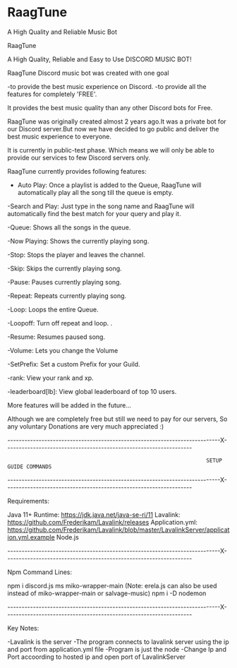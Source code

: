 # RaagTune

A High Quality and Reliable Music Bot

RaagTune 

A High Quality, Reliable and Easy to Use DISCORD MUSIC BOT!


RaagTune Discord music bot was created with one goal

 -to provide the best music experience on Discord.
 -to provide all the features for completely 'FREE'.

It provides the best music quality than any other Discord bots for Free.


RaagTune was originally created almost 2 years ago.It was a private bot for our Discord server.But now we have decided to go public and deliver the best music experience to everyone.

It is currently in public-test phase. Which means we will only be able to provide our services to few Discord servers only.

RaagTune currently provides following features:

- Auto Play: Once a playlist is added to the Queue, RaagTune will automatically play all the song till the queue is empty.

-Search and Play: Just type in the song name and RaagTune will automatically find the best match for your query and play it.

-Queue: Shows all the songs in the queue.

-Now Playing: Shows the currently playing song.

-Stop: Stops the player and leaves the channel.

-Skip: Skips the currently playing song.

-Pause: Pauses currently playing song.

-Repeat: Repeats currently playing song.

-Loop: Loops the entire Queue.

-Loopoff: Turn off repeat and loop. .

-Resume: Resumes paused song.

-Volume: Lets you change the Volume

-SetPrefix: Set a custom Prefix for your Guild.

-rank: View your rank and xp.

-leaderboard[lb]: View global leaderboard of top 10 users.

More features will be added in the future...

Although we are completely free but still we need to pay for our servers, So any voluntary Donations are very much appreciated :)

---------------------------------------------------------------------------X------------------------------------------------------------------

                                                                   SETUP GUIDE COMMANDS

---------------------------------------------------------------------------X------------------------------------------------------------------

Requirements:

Java 11+ Runtime: https://jdk.java.net/java-se-ri/11
Lavalink: https://github.com/Frederikam/Lavalink/releases
Application.yml: https://github.com/Frederikam/Lavalink/blob/master/LavalinkServer/application.yml.example
Node.js

---------------------------------------------------------------------------X------------------------------------------------------------------

Npm Command Lines:

npm i discord.js ms miko-wrapper-main (Note: erela.js can also be used instead of miko-wrapper-main or salvage-music)
npm i -D nodemon

---------------------------------------------------------------------------X------------------------------------------------------------------

Key Notes:

-Lavalink is the server 
-The program connects to lavalink server using the ip and port from application.yml file
-Program is just the node 
-Change Ip and Port accoording to hosted ip and open port of LavalinkServer






